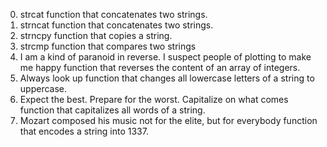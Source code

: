 0. strcat
function that concatenates two strings.
1. strncat
function that concatenates two strings.
2. strncpy
function that copies a string.
3. strcmp
function that compares two strings
4. I am a kind of paranoid in reverse. I suspect people of plotting to make me happy
function that reverses the content of an array of integers.
5. Always look up
function that changes all lowercase letters of a string to uppercase.
6. Expect the best. Prepare for the worst. Capitalize on what comes
function that capitalizes all words of a string.
7. Mozart composed his music not for the elite, but for everybody
function that encodes a string into 1337.
